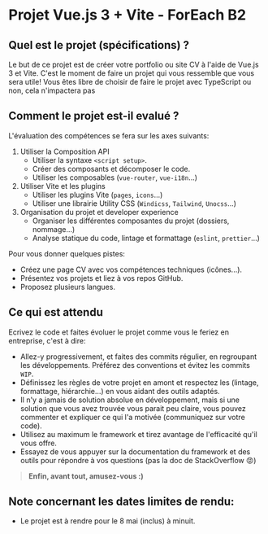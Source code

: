 # Projet Vue.js 3 + Vite - ForEach B2

## Quel est le projet (spécifications) ?

Le but de ce projet est de créer votre portfolio ou site CV à l'aide de Vue.js 3 et Vite.
C'est le moment de faire un projet qui vous ressemble que vous sera utile!
Vous êtes libre de choisir de faire le projet avec TypeScript ou non, cela n'impactera pas

## Comment le projet est-il evalué ?

L'évaluation des compétences se fera sur les axes suivants:

1. Utiliser la Composition API
   - Utiliser la syntaxe `<script setup>`.
   - Créer des composants et décomposer le code.
   - Utiliser les composables (`vue-router`, `vue-i18n`...)
2. Utiliser Vite et les plugins
   - Utiliser les plugins Vite (`pages`, `icons`...)
   - Utiliser une librairie Utility CSS (`Windicss`, `Tailwind`, `Unocss`...)
3. Organisation du projet et developer experience
   - Organiser les différentes composantes du projet (dossiers, nommage...)
   - Analyse statique du code, lintage et formattage (`eslint`, `prettier`...)

Pour vous donner quelques pistes:

- Créez une page CV avec vos compétences techniques (icônes...).
- Présentez vos projets et liez à vos repos GitHub.
- Proposez plusieurs langues.

## Ce qui est attendu

Ecrivez le code et faites évoluer le projet comme vous le feriez en entreprise, c'est à dire:

- Allez-y progressivement, et faites des commits régulier, en regroupant les développements. Préférez des conventions et évitez les commits `WIP`.
- Définissez les règles de votre projet en amont et respectez les (lintage, formattage, hiérarchie...) en vous aidant des outils adaptés.
- Il n'y a jamais de solution absolue en développement, mais si une solution que vous avez trouvée vous parait peu claire, vous pouvez commenter et expliquer ce qui l'a motivée (communiquez sur votre code).
- Utilisez au maximum le framework et tirez avantage de l'efficacité qu'il vous offre.
- Essayez de vous appuyer sur la documentation du framework et des outils pour répondre à vos questions (pas la doc de StackOverflow 😡)

> **Enfin, avant tout, amusez-vous :)**

## Note concernant les dates limites de rendu:

- Le projet est à rendre pour le 8 mai (inclus) à minuit.
